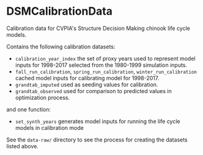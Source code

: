 # DSMCalibrationData

Calibration data for CVPIA's Structure Decision Making chinook life cycle models.

Contains the following calibration datasets:

* `calibration_year_index` the set of proxy years used to represent model inputs for 1998-2017 selected from the 1980-1999 simulation inputs.
* `fall_run_calibration`, `spring_run_calibration`, `winter_run_calibration` cached model inputs for calibrating model for 1998-2017.
* `grandtab_imputed` used as seeding values for calibration.
* `grandtab_observed` used for comparison to predicted values in optimization process.

and one function: 

* `set_synth_years` generates model inputs for running the life cycle models in calibration mode

See the `data-raw/` directory to see the process for creating the datasets listed above.

